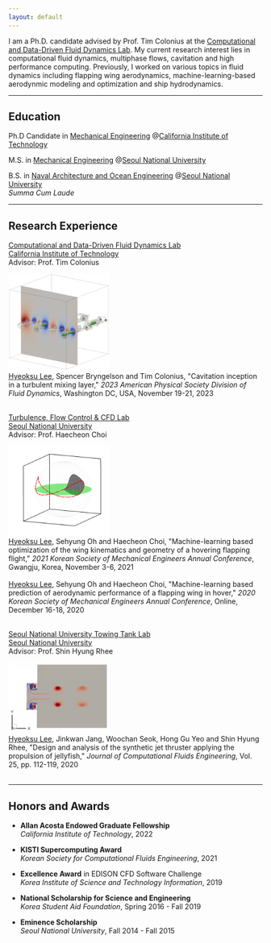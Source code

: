 ```yaml
---
layout: default
---
```


I am a Ph.D. candidate advised by Prof. Tim Colonius at the [Computational and Data-Driven Fluid Dynamics Lab](https://colonius.caltech.edu). My current research interest lies in computational fluid dynamics, multiphase flows, cavitation and high performance computing. Previously, I worked on various topics in fluid dynamics including flapping wing aerodynamics, machine-learning-based aerodynmic modeling and optimization and ship hydrodynamics.

* * *

## Education

Ph.D Candidate in [Mechanical Engineering](https://mce.caltech.edu) @[California Institute of Technology](https://www.caltech.edu) 

M.S. in [Mechanical Engineering](https://me.snu.ac.kr) @[Seoul National University](https://www.snu.ac.kr)

B.S. in [Naval Architecture and Ocean Engineering](https://naoe.snu.ac.kr) @[Seoul National University](https://www.snu.ac.kr)<br>
_Summa Cum Laude_

* * *

## Research Experience

[Computational and Data-Driven Fluid Dynamics Lab](https://colonius.caltech.edu) <br>
[California Institute of Technology](https://www.caltech.edu)<br>
Advisor: Prof. Tim Colonius <br>
<div class="container">
    <div class="first-column">
        <img src="assets/img/cavitation.png" alt="cavitation" style="width:200px;height:auto;" />
    </div>
    <div class="second-column">
        <u>Hyeoksu Lee</u>, Spencer Bryngelson and Tim Colonius, "Cavitation inception in a turbulent mixing layer," <em>2023 American Physical Society Division of Fluid Dynamics</em>, Washington DC, USA, November 19-21, 2023
    </div>
</div>
<br>

[Turbulence, Flow Control & CFD Lab](https://tfc.snu.ac.kr)<br>
[Seoul National University](https://www.snu.ac.kr)<br>
Advisor: Prof. Haecheon Choi<br>
<div class="container">
    <div class="first-column">
        <img src="assets/img/flapping.gif" alt="flapping" style="width:200px;height:auto;" />
    </div>
    <div class="second-column">
        <u>Hyeoksu Lee</u>, Sehyung Oh and Haecheon Choi, "Machine-learning based optimization of the wing kinematics and geometry of a hovering flapping flight," <em>2021 Korean Society of Mechanical Engineers Annual Conference</em>, Gwangju, Korea, November 3-6, 2021<br><br>
        <u>Hyeoksu Lee</u>, Sehyung Oh and Haecheon Choi, "Machine-learning based prediction of aerodynamic performance of a flapping wing in hover," <em>2020 Korean Society of Mechanical Engineers Annual Conference</em>, Online, December 16-18, 2020
    </div>
</div>
<br>

[Seoul National University Towing Tank Lab](https://snutt.snu.ac.kr)<br>
[Seoul National University](https://www.snu.ac.kr)<br>
Advisor: Prof. Shin Hyung Rhee<br>
<div class="container">
    <div class="first-column">
        <img src="assets/img/synthetic_jet.png" alt="synthetic jet" style="width:200px;height:auto;" />
    </div>
    <div class="second-column">
        <u>Hyeoksu Lee</u>, Jinkwan Jang, Woochan Seok, Hong Gu Yeo and Shin Hyung Rhee, "Design and analysis of the synthetic jet thruster applying the propulsion of jellyfish," <em>Journal of Computational Fluids Engineering</em>, Vol. 25, pp. 112-119, 2020
    </div>
</div>
<br>

* * *

## Honors and Awards

* **Allan Acosta Endowed Graduate Fellowship**<br>
_California Institute of Technology_, 2022

* **KISTI Supercomputing Award**<br>
_Korean Society for Computational Fluids Engineering_, 2021

* **Excellence Award** in EDISON CFD Software Challenge<br>
_Korea Institute of Science and Technology Information_, 2019

* **National Scholarship for Science and Engineering**<br>
_Korea Student Aid Foundation_, Spring 2016 - Fall 2019

* **Eminence Scholarship**<br>
_Seoul National University_, Fall 2014 - Fall 2015